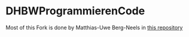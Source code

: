 # DHBWProgrammierenCode  
Most of this Fork is done by Matthias-Uwe Berg-Neels in [this repository](https://github.com/matthiasuweberg/dhbwmawwi2020seb)
